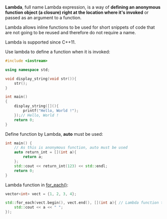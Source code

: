 **Lambda**, full name Lambda expression, is a way of **defining an anonymous function object (a closure) right at the location where it's invoked** or passed as an argument to a function.

Lambda allows inline functions to be used for short snippets of code that are not going to be reused and therefore do not require a name.
 
Lambda is supported since C++11.

Use lambda to define a function when it is invoked:
```cpp
#include <iostream>

using namespace std;

void display_string(void str()){
	str();
}

int main()
{
	display_string([](){
		printf("Hello, World !");
	});// Hello, World !
    return 0;
}
```

Define function by Lambda, **auto** must be used:

```cpp
int main() {
	// As this is anonymous function, auto must be used
	auto return_int = [](int a){
		return a;
	};
	std::cout << return_int(123) << std::endl;
    return 0;
}
```
Lambda function in [for_each()](https://github.com/TranPhucVinh/Cplusplus/tree/master/Introduction/Function#for_each):
```cpp
vector<int> vect = {1, 2, 3, 4};

std::for_each(vect.begin(), vect.end(), [](int a){ // Lambda function to print out all members of the vector
	std::cout << a << " ";
});
```
